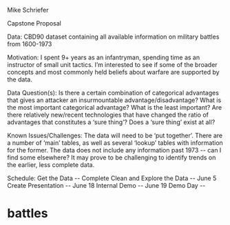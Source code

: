 Mike Schriefer

Capstone Proposal

Data: CBD90 dataset containing all available information on military battles from 1600-1973

Motivation: I spent 9+ years as an infantryman, spending time as an instructor of small unit tactics. I’m interested to see if some of the broader concepts and most commonly held beliefs about warfare are supported by the data.

Data Question(s): 
Is there a certain combination of categorical advantages that gives an attacker an insurmountable advantage/disadvantage? 
What is the most important categorical advantage? What is the least important?
 Are there relatively new/recent technologies that have changed the ratio of advantages that constitutes a ‘sure thing’? Does a ‘sure thing’ exist at all?

Known Issues/Challenges: 
The data will need to be ‘put together’. There are a number of ‘main’ tables, as well as several ‘lookup’ tables with information for the former.
The data does not include any information past 1973 -- can I find some elsewhere?
It may prove to be challenging to identify trends on the earlier, less complete data.

Schedule:
Get the Data -- Complete
Clean and Explore the Data -- June 5
Create Presentation -- June 18
Internal Demo -- June 19
Demo Day -- 


# battles
